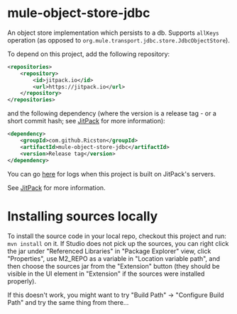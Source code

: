 # mule-object-store-jdbc

An object store implementation which persists to a db. Supports `allKeys` operation (as opposed to `org.mule.transport.jdbc.store.JdbcObjectStore`).

To depend on this project, add the following repository:

```xml
<repositories>
    <repository>
        <id>jitpack.io</id>
        <url>https://jitpack.io</url>
    </repository>
</repositories>
```

and the following dependency (where the version is a release tag - or a short commit hash; see [JitPack](https://jitpack.io/) for more information):

```xml
<dependency>
    <groupId>com.github.Ricston</groupId>
    <artifactId>mule-object-store-jdbc</artifactId>
    <version>Release tag</version>
</dependency>
```

You can go [here](https://jitpack.io/#Ricston/mule-object-store-jdbc) for logs when this project is built on JitPack's servers.

See [JitPack](https://jitpack.io/) for more information.

# Installing sources locally

To install the source code in your local repo, checkout this project and run: `mvn install` on it. If Studio does not pick up the sources, you can right click the jar under "Referenced Libraries" in "Package Explorer" view, click "Properties", use M2_REPO as a variable in "Location variable path", and then choose the sources jar from the "Extension" button (they should be visible in the UI element in "Extension" if the sources were installed properly).

If this doesn't work, you might want to try "Build Path" -> "Configure Build Path" and try the same thing from there...

